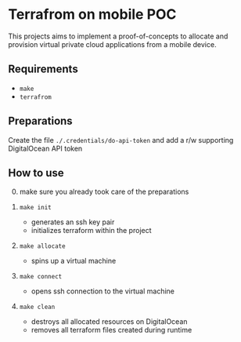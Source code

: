 Terrafrom on mobile POC
=======================

This projects aims to implement a proof-of-concepts to allocate and provision virtual private 
cloud applications from a mobile device.


## Requirements

*   `make`
*   `terrafrom`


## Preparations

Create the file `./.credentials/do-api-token` and add a r/w supporting DigitalOcean API token


## How to use

0. make sure you already took care of the preparations 

1. `make init`
    *   generates an ssh key pair
    *   initializes terraform within the project 

2. `make allocate`
    *   spins up a virtual machine

3. `make connect`
    *   opens ssh connection to the virtual machine

4. `make clean`
    *   destroys all allocated resources on DigitalOcean
    *   removes all terraform files created during runtime 
